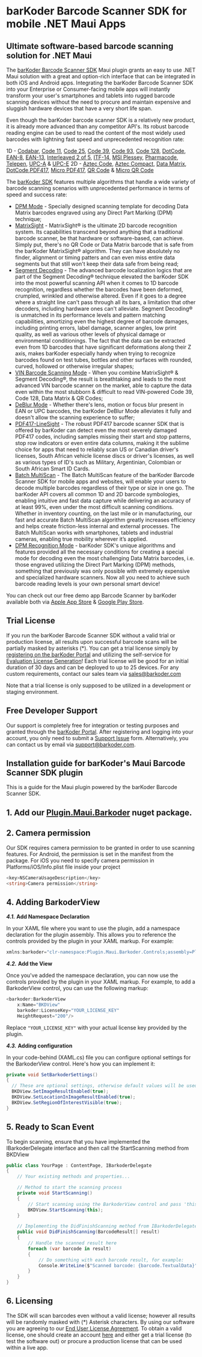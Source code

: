 # barKoder Barcode Scanner SDK for mobile .NET Maui Apps
## Ultimate software-based barcode scanning solution for .NET Maui

The [barKoder Barcode Scanner SDK](https://barkoder.com/barcode-scanner-sdk) Maui plugin grants an easy to use .NET Maui solution with a great and option-rich interface that can be integrated in both iOS and Android apps. Integrating the barKoder Barcode Scanner SDK into your Enterprise or Consumer-facing mobile apps will instantly transform your user's smartphones and tablets into rugged barcode scanning devices without the need to procure and maintain expensive and sluggish hardware devices that have a very short life span.

Even though the barKoder barcode scanner SDK is a relatively new product, it is already more advanced than any competitor API's. Its robust barcode reading engine can be used to read the content of the most widely used barcodes with lightning fast speed and unprecedented recognition rate:

1D - [Codabar](https://barkoder.com/barcode-types/codaba), [Code 11](https://barkoder.com/barcode-types/code-11), [Code 25](https://barkoder.com/barcode-types/code-25), [Code 39](https://barkoder.com/barcode-types/code-39), [Code 93](https://barkoder.com/barcode-types/code-93), [Code 128](https://barkoder.com/barcode-types/code-128), [DotCode](https://barkoder.com/barcode-types/dotcode), [EAN-8](https://barkoder.com/barcode-types/ean-upc-code), [EAN-13](https://barkoder.com/barcode-types/ean-upc-code), [Interleaved 2 of 5](https://barkoder.com/barcode-types/code-25), [ITF-14](https://barkoder.com/barcode-types/code-25), [MSI Plessey](https://barkoder.com/barcode-types/msi-plessey), [Pharmacode](https://barkoder.com/barcode-types/code-32), [Telepen](https://barkoder.com/barcode-types/telepen), [UPC-A](https://barkoder.com/barcode-types/ean-upc-code) & [UPC-E](https://barkoder.com/barcode-types/ean-upc-code)
2D - [Aztec Code](https://barkoder.com/barcode-types/aztec), [Aztec Compact](https://barkoder.com/barcode-types/aztec), [Data Matrix](https://barkoder.com/barcode-types/data-matrix), [DotCode](https://barkoder.com/barcode-types/dotcode),[PDF417](https://barkoder.com/barcode-types/pdf417), [Micro PDF417](https://barkoder.com/barcode-types/pdf417), [QR Code](https://barkoder.com/barcode-types/qr-code) & [Micro QR Code](https://barkoder.com/barcode-types/qr-code)

The [barKoder SDK](https://barkoder.com/) features multiple algorithms that handle a wide variety of barcode scanning scenarios with unprecedented performance in terms of speed and success rate:
* [DPM Mode](https://barkoder.com/dpm-barcode-scanner-sdk) - Specially designed scanning template for decoding Data Matrix barcodes engraved using any Direct Part Marking (DPM) technique;
* [MatrixSight](https://barkoder.com/matrixsight) - MatrixSight® is the ultimate 2D barcode recognition system. Its capabilities transcend beyond anything that a traditional barcode scanner, be that hardware or software-based, can achieve. Simply put, there's no QR Code or Data Matrix barcode that is safe from the barKoder MatrixSight® algorithm. They can have absolutely no finder, alignment or timing patters and can even miss entire data segments but that still won't keep their data safe from being read;
* [Segment Decoding](https://barkoder.com/segment-decoding) - The advanced barcode localization logics that are part of the Segment Decoding® technique elevated the barKoder SDK into the most powerful scanning API when it comes to 1D barcode recognition, regardless whether the barcodes have been deformed, crumpled, wrinkled and otherwise altered. Even if it goes to a degree where a straight line can't pass through all its bars, a limitation that other decoders, including hardware ones can't alleviate. Segment Decoding® is unmatched in its performance levels and pattern matching capabilities, amortizing even the highest degree of barcode damages, including printing errors, label damage, scanner angles, low print quality, as well as various other levels of physical damage or environmental conditionings. The fact that the data can be extracted even from 1D barcodes that have significant deformations along their Z axis, makes barKoder especially handy when trying to recognize barcodes found on test tubes, bottles and other surfaces with rounded, curved, hollowed or otherwise irregular shapes;
* [VIN Barcode Scanning Mode](https://barkoder.com/vin-scanning-mode) - When you combine MatrixSight® & Segment Decoding®, the result is breathtaking and leads to the most advanced VIN barcode scanner on the market, able to capture the data even within the most stubborn & difficult to read VIN-powered Code 39, Code 128, Data Matrix & QR Codes;
* [DeBlur Mode](https://barkoder.com/deblur-mode) - Whether there's lens, motion or focus blur present in EAN or UPC barcodes, the barKoder DeBlur Mode alleviates it fully and doesn't allow the scanning experience to suffer;
* [PDF417-LineSight](https://barkoder.com/pdf417-linesight) - The robust PDF417 barcode scanner SDK that is offered by barKoder can detect even the most severely damaged PDF417 codes, including samples missing their start and stop patterns, stop row indicators or even entire data columns, making it the sublime choice for apps that need to reliably scan US or Canadian driver's licenses, South African vehicle license discs or driver's licenses, as well as various types of ID's such as Military, Argentinian, Colombian or South African Smart ID Cards.
* [Batch MultiScan](https://barkoder.com/batch-multiscan) - The Batch MultiScan feature of the barKoder Barcode Scanner SDK for mobile apps and websites, will enable your users to decode multiple barcodes regardless of their type or size in one go. The barKoder API covers all common 1D and 2D barcode symbologies, enabling intuitive and fast data capture while delivering an accuracy of at least 99%, even under the most difficult scanning conditions. Whether in inventory counting, on the last mile or in manufacturing, our fast and accurate Batch MultiScan algorithm greatly increases efficiency and helps create friction-less internal and external processes. The Batch MultiScan works with smartphones, tablets and industrial cameras, enabling true mobility wherever it’s applied.
* [DPM Recognition Mode](https://barkoder.com/dpm-barcode-scanner-sdk) - barKoder SDK's unique algorithms and features provided all the necessary conditions for creating a special mode for decoding even the most challenging Data Matrix barcodes, i.e. those engraved utilizing the Direct Part Marking (DPM) methods, something that previously was only possible with extremely expensive and specialized hardware scanners. Now all you need to achieve such barcode reading levels is your own personal smart device!

You can check out our free demo app Barcode Scanner by barKoder available both via [Apple App Store](https://apps.apple.com/us/app/barkoder-scanner/id6443715409?uo=2) & [Google Play Store](https://play.google.com/store/apps/details?id=com.barkoder.demoscanner).

## Trial License

If you run the barKoder Barcode Scanner SDK without a valid trial or production license, all results upon successful barcode scans will be partially masked by asterisks (*). You can get a trial license simply by [registering on the barKoder Portal](https://barkoder.com/register) and utilizing the self-service for [Evaluation License Generation](https://barkoder.com/spr/new)! Each trial license will be good for an initial duration of 30 days and can be deployed to up to 25 devices. For any custom requirements, contact our sales team via sales@barkoder.com

Note that a trial license is only supposed to be utilized in a development or staging environment.

## Free Developer Support

Our support is completely free for integration or testing purposes and granted through the [barKoder Portal](https://barkoder.com/login). After registering and logging into your account, you only need to submit a [Support Issue](https://barkoder.com/issues) form. Alternatively, you can contact us by email via support@barkoder.com.


## Installation guide for barKoder's Maui Barcode Scanner SDK plugin

This is a guide for the Maui plugin powered by the barKoder Barcode Scanner SDK.

## 1. Add our  [Plugin.Maui.Barkoder](https://www.nuget.org/packages/Plugin.Maui.Barkoder)  nuget package.

## 2. Camera permission

Our SDK requires camera permission to be granted in order to use scanning features. For Android, the permission is set in the manifest from the package. For iOS you need to specify camera permission in Platforms/iOS/Info.plist file inside your project

```csharp
<key>NSCameraUsageDescription</key>
<string>Camera permission</string>
```
## 4. Adding BarkoderView

***4.1.*** **Add Namespace Declaration**

  In your XAML file where you want to use the plugin, add a namespace declaration for the plugin assembly. This allows you to reference the controls provided by the plugin in your XAML markup. For example:
    
```csharp
xmlns:barkoder="clr-namespace:Plugin.Maui.Barkoder.Controls;assembly=Plugin.Maui.Barkoder"
```
    
***4.2.***  **Add the View**

Once you've added the namespace declaration, you can now use the controls provided by the plugin in your XAML markup. For example, to add a BarkoderView control, you can use the following markup:
    
```csharp
<barkoder:BarkoderView
    x:Name="BKDView"
    barkoder:LicenseKey="YOUR_LICENSE_KEY"
    HeightRequest="200"/>
```
    
Replace `"YOUR_LICENSE_KEY"` with your actual license key provided by the plugin.

***4.3.*** **Adding configuration**

In your code-behind (XAML.cs) file you can configure optional settings for the BarkoderView control. Here's how you can implement it:

```csharp
private void SetBarkoderSettings() 
{
  // These are optional settings, otherwise default values will be used
  BKDView.SetImageResultEnabled(true);
  BKDView.SetLocationInImageResultEnabled(true);
  BKDView.SetRegionOfInterestVisible(true);
}
```

## 5.  Ready to Scan Event

To begin scanning, ensure that you have implemented the IBarkoderDelegate interface and then call the StartScanning method from BKDView

```csharp
public class YourPage : ContentPage, IBarkoderDelegate
{
    // Your existing methods and properties...

    // Method to start the scanning process
    private void StartScanning()
    {
        // Start scanning using the BarkoderView control and pass 'this' as the delegate
        BKDView.StartScanning(this);
    }

    // Implementing the DidFinishScanning method from IBarkoderDelegate
    public void DidFinishScanning(BarcodeResult[] result)
    {
        // Handle the scanned result here
        foreach (var barcode in result)
        {
            // Do something with each barcode result, for example:
            Console.WriteLine($"Scanned barcode: {barcode.TextualData}");
        }
    }
}
```

## 6. Licensing

The SDK will scan barcodes even without a valid license; however all results will be randomly masked with (*) Asterisk characters. By using our software you are agreeing to our  [End User License Agreement](https://barkoder.com/EULA). To obtain a valid license, one should create an account  [here](https://barkoder.com/register)  and either get a trial license (to test the software out) or procure a production license that can be used within a live app.